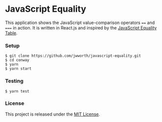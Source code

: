 # JavaScript Equality

This application shows the JavaScript value-comparison operators `==` and `===`
in action. It is written in React.js and inspired by the [JavaScript Equality
Table](https://dorey.github.io/JavaScript-Equality-Table/).

### Setup

```
$ git clone https://github.com/jwworth/javascript-equality.git
$ cd conway
$ yarn
$ yarn start
```

### Testing

```
$ yarn test
```

### License

This project is released under the [MIT License](http://www.opensource.org/licenses/MIT).
